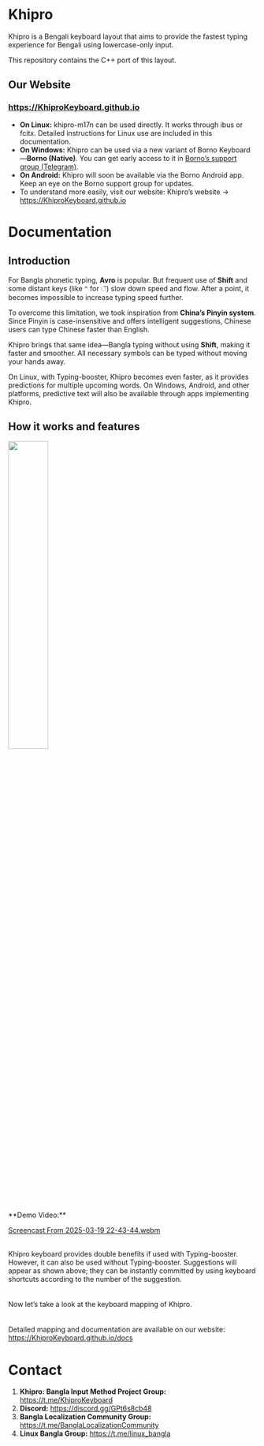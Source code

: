 # Khipro

Khipro is a Bengali keyboard layout that aims to provide the fastest typing experience for Bengali using lowercase-only input. 

This repository contains the C++ port of this layout.

  
## Our Website  
### https://KhiproKeyboard.github.io  

* **On Linux:** khipro-m17n can be used directly. It works through ibus or fcitx. Detailed instructions for Linux use are included in this documentation.  
* **On Windows:** Khipro can be used via a new variant of Borno Keyboard—**Borno (Native)**. You can get early access to it in [Borno’s support group (Telegram)](https://t.me/codepotro).  
* **On Android:** Khipro will soon be available via the Borno Android app. Keep an eye on the Borno support group for updates.  
* To understand more easily, visit our website: Khipro’s website → https://KhiproKeyboard.github.io  

# Documentation  

## Introduction  
For Bangla phonetic typing, **Avro** is popular. But frequent use of **Shift** and some distant keys (like `^` for ঁ) slow down speed and flow. After a point, it becomes impossible to increase typing speed further.  

To overcome this limitation, we took inspiration from **China’s Pinyin system**. Since Pinyin is case-insensitive and offers intelligent suggestions, Chinese users can type Chinese faster than English.  

Khipro brings that same idea—Bangla typing without using **Shift**, making it faster and smoother. All necessary symbols can be typed without moving your hands away.  

On Linux, with Typing-booster, Khipro becomes even faster, as it provides predictions for multiple upcoming words. On Windows, Android, and other platforms, predictive text will also be available through apps implementing Khipro.  

## How it works and features  
<img src="https://github.com/rank-coder/khipro-m17n/assets/54497225/441be89b-2bba-4886-8f70-cb96745a5f3f" width=40% height=40%>  
<br>  
**Demo Video:** <br>  

[Screencast From 2025-03-19 22-43-44.webm](https://github.com/user-attachments/assets/84f803a1-d01e-416e-addb-65c7f7cd6b91)  

<br> Khipro keyboard provides double benefits if used with Typing-booster. However, it can also be used without Typing-booster. Suggestions will appear as shown above; they can be instantly committed by using keyboard shortcuts according to the number of the suggestion.  
<br>  
Now let’s take a look at the keyboard mapping of Khipro. <br><br>  
Detailed mapping and documentation are available on our website: https://KhiproKeyboard.github.io/docs  

# Contact  
1. **Khipro: Bangla Input Method Project Group:** https://t.me/KhiproKeyboard  
2. **Discord:** https://discord.gg/GPt6s8cb48  
3. **Bangla Localization Community Group:** https://t.me/BanglaLocalizationCommunity  
4. **Linux Bangla Group:** https://t.me/linux_bangla  
